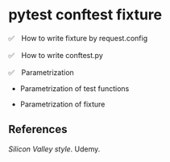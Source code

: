 # pytest conftest fixture

✅　How to write fixture by request.config

✅　How to write conftest.py 

✅　Parametrization

- Parametrization of test functions

- Parametrization of fixture

## References
_Silicon Valley style_. Udemy.
